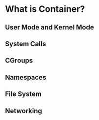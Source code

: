 # What is Container?

## User Mode and Kernel Mode

## System Calls

## CGroups

## Namespaces

## File System

## Networking